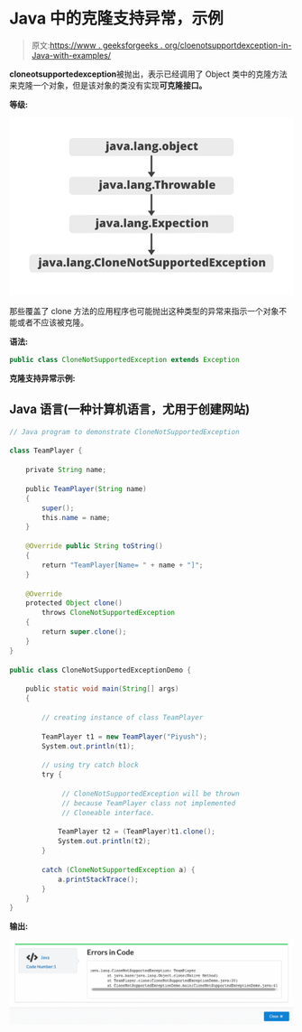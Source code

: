 # Java 中的克隆支持异常，示例

> 原文:[https://www . geeksforgeeks . org/cloenotsupportdexception-in-Java-with-examples/](https://www.geeksforgeeks.org/clonenotsupportedexception-in-java-with-examples/)

**cloneotsupportedexception**被抛出，表示已经调用了 Object 类中的克隆方法来克隆一个对象，但是该对象的类没有实现**可克隆接口。**

**等级:**

![](img/5c1c5f478118ea85bdc26ea692134f9c.png)

那些覆盖了 clone 方法的应用程序也可能抛出这种类型的异常来指示一个对象不能或者不应该被克隆。

**语法:**

```java
public class CloneNotSupportedException extends Exception
```

**克隆支持异常示例:**

## Java 语言(一种计算机语言，尤用于创建网站)

```java
// Java program to demonstrate CloneNotSupportedException

class TeamPlayer {

    private String name;

    public TeamPlayer(String name)
    {
        super();
        this.name = name;
    }

    @Override public String toString()
    {
        return "TeamPlayer[Name= " + name + "]";
    }

    @Override
    protected Object clone()
        throws CloneNotSupportedException
    {
        return super.clone();
    }
}

public class CloneNotSupportedExceptionDemo {

    public static void main(String[] args)
    {

        // creating instance of class TeamPlayer

        TeamPlayer t1 = new TeamPlayer("Piyush");
        System.out.println(t1);

        // using try catch block
        try {

             // CloneNotSupportedException will be thrown
             // because TeamPlayer class not implemented
             // Cloneable interface.

            TeamPlayer t2 = (TeamPlayer)t1.clone();
            System.out.println(t2);
        }

        catch (CloneNotSupportedException a) {
            a.printStackTrace();
        }
    }
}
```

**输出:**

![](img/7ba8e6cf59131ac3785f0b4c9429215d.png)